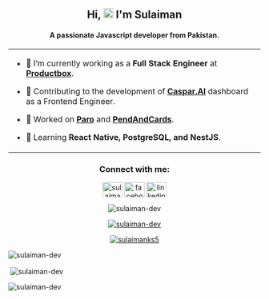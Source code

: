 <h2 align="center">Hi, <img src="https://github.com/TheDudeThatCode/TheDudeThatCode/blob/master/Assets/Hi.gif" width="20px"> I'm Sulaiman</h2>
<h4 align="center">A passionate Javascript developer from Pakistan.</h4>

<table align="center">
<tr >
  <td>
    
- 🔭 I’m currently working as a **Full Stack Engineer** at  **[Productbox](https://productbox.dev/)**.

- 🌱 Contributing to the development of **[Caspar.AI](https://caspar.ai/)** dashboard as a Frontend Engineer.
- 🌱 Worked on **[Paro](https://useparo.com/)** and **[PendAndCards](https://www.penandcards.com/)**.
- 🌱 Learning **React Native, PostgreSQL, and NestJS**.

<!-- - 👨‍💻 Projects that I have worked / working on are available at **[sulaiman-dev.com](https://sulaiman-dev.github.io/)**. -->

<!-- - 🎯 I am looking to Contribute to as many **open source project** as possible. -->
<!-- - 📝 I regularly write articles on [skblog.com](skblog.com)


- 💬 Ask me about **html, css, javascript and react.**

- 📫 How to reach me **sulaimanshinwari830@gmail.com**

- 📄 Know about my experiences [resumelink](resumelink) -->

</tr>
</table>

<h3 align="center">Connect with me:</h3>
<p align="center">
<!--   twitter -->
  <a href="https://twitter.com/sulaimanks5" target="blank"><img align="center" src="https://raw.githubusercontent.com/rahuldkjain/github-profile-readme-generator/master/src/images/icons/Social/twitter.svg" alt="sulaimanks5" height="30" width="40" /></a>
<!--   linkedin -->
  <a href="https://fb.com/sulaiman-shinwari" target="blank"><img align="center" src="https://raw.githubusercontent.com/rahuldkjain/github-profile-readme-generator/master/src/images/icons/Social/facebook.svg" alt="facebook-username" height="30" width="40" /></a> 
<!--   facebook -->
  <a href="https://linkedin.com/in/sulaiman-shinwari" target="blank"><img align="center" src="https://raw.githubusercontent.com/rahuldkjain/github-profile-readme-generator/master/src/images/icons/Social/linked-in-alt.svg" alt="linkedin-username" height="30" width="40" /></a>
<!-- <a href="https://codepen.io/codepen-username" target="blank"><img align="center" src="https://raw.githubusercontent.com/rahuldkjain/github-profile-readme-generator/master/src/images/icons/Social/codepen.svg" alt="codepen-username" height="30" width="40" /></a>
<a href="https://dev.to/dev.to-username" target="blank"><img align="center" src="https://raw.githubusercontent.com/rahuldkjain/github-profile-readme-generator/master/src/images/icons/Social/devto.svg" alt="dev.to-username" height="30" width="40" /></a>
<a href="https://stackoverflow.com/users/stackoverflow-username" target="blank"><img align="center" src="https://raw.githubusercontent.com/rahuldkjain/github-profile-readme-generator/master/src/images/icons/Social/stack-overflow.svg" alt="stackoverflow-username" height="30" width="40" /></a>
<a href="https://codesandbox.com/codesandbox-usename" target="blank"><img align="center" src="https://raw.githubusercontent.com/rahuldkjain/github-profile-readme-generator/master/src/images/icons/Social/codesandbox.svg" alt="codesandbox-usename" height="30" width="40" /></a>
<a href="https://hashnode.com/hashnode-username" target="blank"><img align="center" src="https://raw.githubusercontent.com/rahuldkjain/github-profile-readme-generator/master/src/images/icons/Social/hashnode.svg" alt="hashnode-username" height="30" width="40" /></a>
<a href="https://medium.com/@medium-username" target="blank"><img align="center" src="https://raw.githubusercontent.com/rahuldkjain/github-profile-readme-generator/master/src/images/icons/Social/medium.svg" alt="@medium-username" height="30" width="40" /></a>
<a href="https://discord.gg/discord-invite-code" target="blank"><img align="center" src="https://raw.githubusercontent.com/rahuldkjain/github-profile-readme-generator/master/src/images/icons/Social/discord.svg" alt="discord-invite-code" height="30" width="40" /></a> -->
<!-- </p> -->
  
  <p align="center"> <img src="https://komarev.com/ghpvc/?username=sulaiman-dev&label=Profile%20views&color=0e75b6&style=flat" alt="sulaiman-dev" /> </p>

<p align="center"> <a href="https://github.com/ryo-ma/github-profile-trophy"><img src="https://github-profile-trophy.vercel.app/?username=sulaiman-dev" alt="sulaiman-dev" /></a> </p>

<p align="center"> <a href="https://twitter.com/sulaimanks5" target="blank"><img src="https://img.shields.io/twitter/follow/sulaimanks5?logo=twitter&style=for-the-badge" alt="sulaimanks5" /></a> </p>

<p><img align="center" src="https://github-readme-stats.vercel.app/api/top-langs?username=sulaiman-dev&show_icons=true&locale=en&layout=compact" alt="sulaiman-dev" /></p>

<p>&nbsp;<img align="center" src="https://github-readme-stats.vercel.app/api?username=sulaiman-dev&show_icons=true&locale=en" alt="sulaiman-dev" /></p>

<p><img align="center" src="https://github-readme-streak-stats.herokuapp.com/?user=sulaiman-dev&" alt="sulaiman-dev" /></p>
